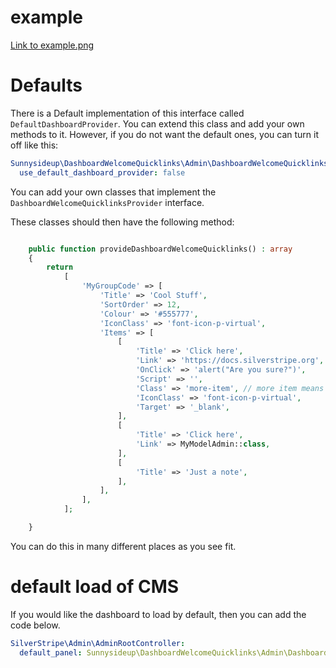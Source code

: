 # example

[Link to example.png](example.png)

# Defaults

There is a Default implementation of this interface called `DefaultDashboardProvider`. You can extend this class and add your own methods to it.
However, if you do not want the default ones, you can turn it off like this:

```yml
Sunnysideup\DashboardWelcomeQuicklinks\Admin\DashboardWelcomeQuicklinks:
  use_default_dashboard_provider: false
```

You can add your own classes that implement the `DashboardWelcomeQuicklinksProvider` interface.

These classes should then have the following method:

```php

    public function provideDashboardWelcomeQuicklinks() : array
    {
        return
            [
                'MyGroupCode' => [
                    'Title' => 'Cool Stuff',
                    'SortOrder' => 12,
                    'Colour' => '#555777',
                    'IconClass' => 'font-icon-p-virtual',
                    'Items' => [
                        [
                            'Title' => 'Click here',
                            'Link' => 'https://docs.silverstripe.org',
                            'OnClick' => 'alert("Are you sure?")',
                            'Script' => '',
                            'Class' => 'more-item', // more item means that it is hidden by default
                            'IconClass' => 'font-icon-p-virtual',
                            'Target' => '_blank',
                        ],
                        [
                            'Title' => 'Click here',
                            'Link' => MyModelAdmin::class,
                        ],
                        [
                            'Title' => 'Just a note',
                        ],
                    ],
                ],
            ];

    }


```

You can do this in many different places as you see fit.

# default load of CMS

If you would like the dashboard to load by default, then you can add the code below.

```yml
SilverStripe\Admin\AdminRootController:
  default_panel: Sunnysideup\DashboardWelcomeQuicklinks\Admin\DashboardWelcomeQuicklinks
```
